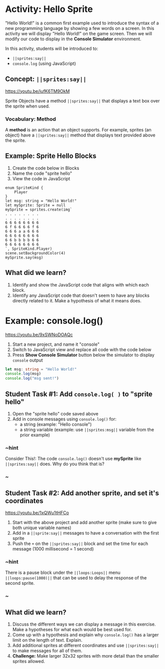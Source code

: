 # Activity: Hello Sprite

"Hello World!" is a common first example used to introduce the syntax of a new programming language by showing a few words on a screen. In this activity we will display "Hello World!" on the game screen. Then we will modify our code to display in the **Console Simulator** environment.

In this activity, students will be introduced to:
* ``||sprites:say||``
* `console.log` (using JavaScript)

## Concept: ``||sprites:say||``

https://youtu.be/iufK6TM9OkM

Sprite Objects have a method ``||sprites:say||`` that displays a text box over the sprite when used. 

### Vocabulary: Method

A **method** is an action that an object supports. For example, sprites (an object) have a ``||sprites:say||`` method that displays text provided above the sprite.

## Example: Sprite Hello Blocks

1. Create the code below in Blocks
2. Name the code "sprite hello"
3. View the code in JavaScript

```blocks
enum SpriteKind {
    Player
}
let msg: string = "Hello World!"
let mySprite: Sprite = null
mySprite = sprites.create(img`
. . . . . . . . 
. . . . . . . . 
6 6 6 6 6 6 6 6 
6 f 6 6 6 6 f 6 
6 6 6 a a 6 6 6 
6 6 6 6 6 6 6 6 
6 6 b b b b 6 6 
6 6 6 6 6 6 6 6 
`, SpriteKind.Player)
scene.setBackgroundColor(4)
mySprite.say(msg)
```

## What did we learn? 
1. Identify and show the JavaScript code that aligns with which each block.
2. Identify any JavaScript code that doesn't seem to have any blocks directly related to it. Make a hypothesis of what it means does.

# Example: console.log()

https://youtu.be/9xSWNoDOAQc

1. Start a new project, and name it "console"
2. Switch to JavaScript view and replace all code with the code below
3. Press **Show Console Simulator** button below the simulator to display `console` output

```typescript
let msg: string = "Hello World!"
console.log(msg)
console.log("msg sent!")
```

## Student Task #1: Add `console.log( )` to "sprite hello"
1. Open the "sprite hello" code saved above
2. Add in console messages using `console.log()` for:
    * a string (example: "Hello console")
    * a string variable (example: use ``||sprites:msg||`` variable from the prior example)

### ~hint

Consider This!: The code `console.log()` doesn't use **mySprite** like ``||sprites:say||`` does. Why do you think that is?

### ~

## Student Task #2: Add another sprite, and set it's coordinates

https://youtu.be/1xQWu1tHFCo

1. Start with the above project and add another sprite (make sure to give both unique variable names)
2. Add in a ``||sprite:say||`` messages to have a conversation with the first sprite
3. Push the `+` on the ``||sprites:say||`` block and set the time for each message (1000 millisecond = 1 second)

### ~hint

There is a pause block under the ``||loops:Loops||`` menu ``||loops:pause(1000)||`` that can be used to delay the response of the second sprite.

### ~

## What did we learn?

1. Discuss the different ways we can display a message in this exercise. Make a hypotheses for what each would be best used for.
2. Come up with a hypothesis and explain why `console.log()` has a larger limit on the length of text. Explain.
3. Add additional sprites at different coordinates and use ``||sprites:say||`` to make messages for all of them.
4. **Challenge:** Make larger 32x32 sprites with more detail than the smaller sprites allowed.

